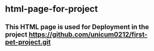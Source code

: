 # html-page-for-project
## This HTML page is used for Deployment in the project https://github.com/unicum0212/first-pet-project.git
